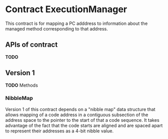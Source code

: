 # Contract ExecutionManager

This contract is for mapping a PC adddress to information about the
managed method corresponding to that address.


## APIs of contract

**TODO**

## Version 1

**TODO** Methods

### NibbleMap

Version 1 of this contract depends on a "nibble map" data structure
that allows mapping of a code address in a contiguous subsection of
the address space to the pointer to the start of that a code sequence.
It takes advantage of the fact that the code starts are aligned and
are spaced apart to represent their addresses as a 4-bit nibble value.
